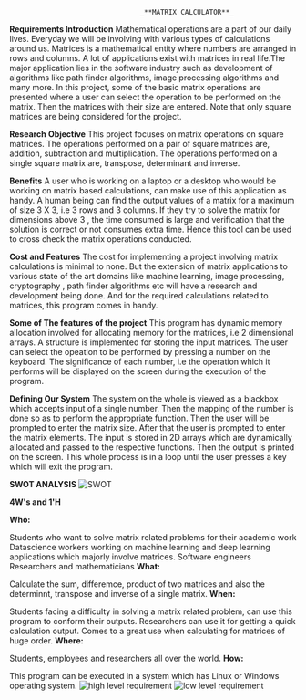                                     _**MATRIX CALCULATOR**_
**Requirements
Introduction**
Mathematical operations are a part of our daily lives. Everyday we will be involving with various types of calculations around us. Matrices is a mathematical entity where numbers are arranged in rows and columns. A lot of applications exist with matrices in real life.The major application lies in the software industry such as development of algorithms like path finder algorithms, image processing algorithms and many more.
In this project, some of the basic matrix operations are presented where a user can select the operation to be performed on the matrix. Then the matrices with their size are entered. Note that only square matrices are being considered for the project.

**Research**
**Objective**
This project focuses on matrix operations on square matrices. The operations performed on a pair of square matrices are, addition, subtraction and multiplication. The operations performed on a single square matrix are, transpose, determinant and inverse.

**Benefits**
A user who is working on a laptop or a desktop who would be working on matrix based calculations, can make use of this application as handy. A human being can find the output values of a matrix for a maximum of size 3 X 3, i.e 3 rows and 3 columns. If they try to solve the matrix for dimensions above 3 , the time consumed is large and verification that the solution is correct or not consumes extra time. Hence this tool can be used to cross check the matrix operations conducted.

**Cost and Features**
The cost for implementing a project involving matrix calculations is minimal to none. But the extension of matrix applications to various state of the art domains like machine learning, image processing, cryptography , path finder algorithms etc will have a research and development being done. And for the required calculations related to matrices, this program comes in handy.

**Some of The features of the project**
This program has dynamic memory allocation involved for allocating memory for the matrices, i.e 2 dimensional arrays. A structure is implemented for storing the input matrices. The user can select the opeation to be performed by pressing a number on the keyboard. The significance of each number, i.e the operation which it performs will be displayed on the screen during the execution of the program.

**Defining Our System**
The system on the whole is viewed as a blackbox which accepts input of a single number. Then the mapping of the number is done so as to perform the appropriate function. Then the user will be prompted to enter the matrix size. After that the user is prompted to enter the matrix elements. The input is stored in 2D arrays which are dynamically allocated and passed to the respective functions. Then the output is printed on the screen. This whole process is in a loop until the user presses a key which will exit the program.

**SWOT ANALYSIS**
![SWOT](https://user-images.githubusercontent.com/59051114/160128603-2bf799df-0030-4347-bf44-f9c9391c6052.png)

**4W's and 1'H**

**Who:**

Students who want to solve matrix related problems for their academic work
Datascience workers working on machine learning and deep learning applications which majorly involve matrices.
Software engineers
Researchers and mathematicians
**What:**

Calculate the sum, differemce, product of two matrices and also the determinnt, transpose and inverse of a single matrix.
**When:**

Students facing a difficulty in solving a matrix related problem, can use this program to conform their outputs.
Researchers can use it for getting a quick calculation output.
Comes to a great use when calculating for matrices of huge order.
**Where:**


Students, employees and researchers all over the world.
**How:**

This program can be executed in a system which has Linux or Windows operating system.
![high level requirement](https://user-images.githubusercontent.com/59051114/160135109-520e9bd9-44fc-436b-8ea6-ae366a7d4ea2.png)
![low level requirement](https://user-images.githubusercontent.com/59051114/160135157-aa261e59-fdc9-4bc9-89a6-8a17820e1655.png)


